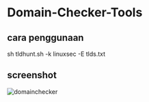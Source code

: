# Domain-Checker-Tools

## cara penggunaan
sh tldhunt.sh -k linuxsec -E tlds.txt

## screenshot
![domainchecker](https://github.com/iifrmdn/Domain-Checker-Tools/assets/130405696/ce674953-e954-4e0a-9871-4d8b502c2413)

